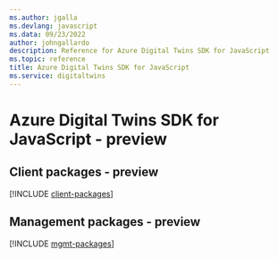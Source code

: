 ```yaml
---
ms.author: jgalla
ms.devlang: javascript
ms.data: 09/23/2022
author: johngallardo
description: Reference for Azure Digital Twins SDK for JavaScript
ms.topic: reference
title: Azure Digital Twins SDK for JavaScript
ms.service: digitaltwins
---
```

# Azure Digital Twins SDK for JavaScript - preview

## Client packages - preview
[!INCLUDE [client-packages](digital-twins-client-index.md)]
## Management packages - preview
[!INCLUDE [mgmt-packages](digital-twins-mgmt-index.md)]